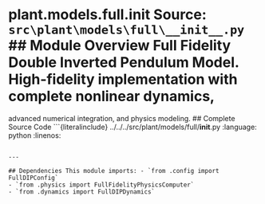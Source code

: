 # plant.models.full.__init__ **Source:** `src\plant\models\full\__init__.py` ## Module Overview Full Fidelity Double Inverted Pendulum Model. High-fidelity implementation with complete nonlinear dynamics,

advanced numerical integration, and physics modeling. ## Complete Source Code ```{literalinclude} ../../../src/plant/models/full/__init__.py
:language: python
:linenos:
```

---

## Dependencies This module imports: - `from .config import FullDIPConfig`
- `from .physics import FullFidelityPhysicsComputer`
- `from .dynamics import FullDIPDynamics`
